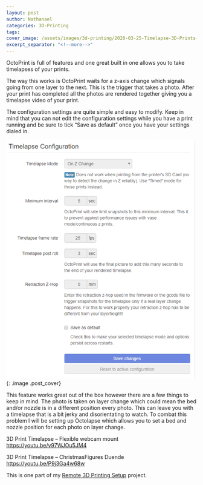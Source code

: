 ```yaml
---
layout: post
author: Nathanael
categories: 3D-Printing
tags: 
cover_image: /assets/images/3d-printing/2020-03-25-Timelapse-3D-Prints-with-Octoprint/capture-1.webp
excerpt_separator: "<!--more-->"
---
```

OctoPrint is full of features and one great built in one allows you to take timelapses of your prints. <!--more-->

The way this works is OctoPrint waits for a z-axis change which signals going from one layer to the next. This is the trigger that takes a photo. After your print has completed all the photos are rendered together giving you a timelapse video of your print.

The configuration settings are quite simple and easy to modify. Keep in mind that you can not edit the configuration settings while you have a print running and be sure to tick “Save as default” once you have your settings dialed in.

![](/assets/images/3d-printing/2020-03-25-Timelapse-3D-Prints-with-Octoprint/capture.png){: .image .post_cover}

This feature works great out of the box however there are a few things to keep in mind. The photo is taken on layer change which could mean the bed and/or nozzle is in a different position every photo. This can leave you with a timelapse that is a bit jerky and disorientating to watch. To combat this problem I will be setting up Octolapse which allows you to set a bed and nozzle position for each photo on layer change.

3D Print Timelapse – Flexible webcam mount
<https://youtu.be/v97WJOu5JM4>

3D Print Timelapse – ChristmasFigures Duende
<https://youtu.be/P9j3Ga4w68w>

This is one part of my [Remote 3D Printing Setup](http://nathanaelgandhi.com/3d-printing/2019/12/05/Remote-3D-Printing-Setup.html) project.
